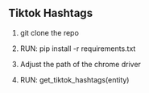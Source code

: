 ## Tiktok Hashtags

1. git clone the repo <br>

2. RUN: pip install -r requirements.txt <br>

3. Adjust the path of the chrome driver <br>

4. RUN: get_tiktok_hashtags(entity)

